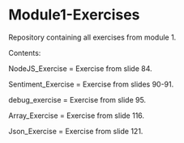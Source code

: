 # Module1-Exercises

Repository containing all exercises from module 1.

Contents:

NodeJS_Exercise = Exercise from slide 84.

Sentiment_Exercise = Exercise from slides 90-91.

debug_exercise = Exercise from slide 95.

Array_Exercise = Exercise from slide 116.

Json_Exercise = Exercise from slide 121.